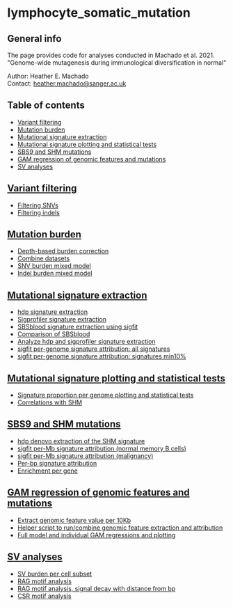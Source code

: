 # lymphocyte_somatic_mutation
 
 ## General info
 The page provides code for analyses conducted in Machado et al. 2021.
 "Genome-wide mutagenesis during immunological diversification in normal"
 
 Author: Heather E. Machado \
 Contact: heather.machado@sanger.ac.uk
 
## Table of contents
* [Variant filtering](01_variant_filtering)
* [Mutation burden](02_mutation_burden_analysis)
* [Mutational signature extraction](03_mutational_signature_analysis)
* [Mutational signature plotting and statistical tests](03_mutational_signature_analysis)
* [SBS9 and SHM mutations](04_SBS9_SHM_comparison)
* [GAM regression of genomic features and mutations](05_SBS9_genomic_feature_GAM)
* [SV analyses](06_SV_analyses)

 ## [Variant filtering](01_variant_filtering)
 * [Filtering SNVs](01_variant_filtering/snv_results)
 * [Filtering indels](01_variant_filtering/indel_results)
 
 ## [Mutation burden](02_mutation_burden_analysis)
 * [Depth-based burden correction](02_mutation_burden_analysis/analysis_HSC_mutburden_correction.html)
 * [Combine datasets](02_mutation_burden_analysis/combining_donors_March2021.R)
 * [SNV burden mixed model](02_mutation_burden_analysis/analyses_SNVmixedmodel_March2021.html)
 * [Indel burden mixed model](02_mutation_burden_analysis/analyses_indelmixedmodel_March2021.html)

## [Mutational signature extraction](03_mutational_signature_analysis)
* [hdp signature extraction](03_mutational_signature_analysis/run_hdp_lustre_pcawg_lymph_hsc_clean.R)
* [Sigprofiler signature extraction](03_mutational_signature_analysis/code_sigprofiler_pcwag_mm_lymph_hsc_clean.sh)
* [SBSblood signature extraction using sigfit](03_mutational_signature_analysis/sigfit_hsc_sig1_Aug2020_clean.R)
* [Comparison of SBSblood](03_mutational_signature_analysis/sigfit_hsc_sig1_Aug2020_clean.R)
* [Analyze hdp and sigprofiler signature extraction](03_mutational_signature_analysis/analyses_hdp_pcawg_mm_AX001_KX001_KX002_KX003_TX001_TX002_CB001_Aug2020_clean.Rmd)
* [sigfit per-genome signature attribution: all signatures](03_mutational_signature_analysis/sigfit_union_hdp_sigprofiler_cosmic3_chain1_Aug2020_clean.R)
* [sigfit per-genome signature attribution: signatures min10%](03_mutational_signature_analysis/sigfit_union_hdp_sigprofiler_min10percent_chain1_Aug2020_clean.R)

## [Mutational signature plotting and statistical tests](03_mutational_signature_analysis)
* [Signature proportion per genome plotting and statistical tests](03_mutational_signature_analysis/analyses_pcawg_mm_AX001_KX001_KX002_KX003_TX001_TX002_CB001_sigfit_union_hdp_sigprofiler_min10percent_clean.html)
* [Correlations with SHM](03_mutational_signature_analysis/analyses_immuno_pcawg_mm_AX001_KX001_KX002_KX003_TX001_TX002_CB001_sigfit_union_hdp_sigprofiler_min10percent_clean.html)

## [SBS9 and SHM mutations](04_SBS9_SHM_comparison)
* [hdp denovo extraction of the SHM signature](04_SBS9_SHM_comparisonR/mutsig_byregion_hdp_denovo_Oct2020_clean.R)
* [sigfit per-Mb signature attribution (normal memory B cells)](04_SBS9_SHM_comparisonR/sigfit_memoryB_1Mb_Feb2021_min10percent_IgDenovo_clean.R)
* [sigfit per-Mb signature attribution (malignancy)](04_SBS9_SHM_comparisonR/sigfit_pcawg_1Mb_Sep2020_min10percent_IgDenovo_clean.R)
* [Per-bp signature attribution](04_SBS9_SHM_comparisonR/signature_prob_per_trinuc_attribution_per1MB_pcawg_IgDenovo_clean.R)
* [Enrichment per gene](04_SBS9_SHM_comparisonR/analyze_pergene_sigfit_pcawg_1Mb_min10percent_IgDenovo_ttest_clean.Rmd)

## [GAM regression of genomic features and mutations](05_SBS9_genomic_feature_GAM)
* [Extract genomic feature value per 10Kb](05_SBS9_genomic_feature_GAM/scripts/get_hg19_properties_HEM.R)
* [Helper script to run/combine genomic feature extraction and attribution](05_SBS9_genomic_feature_GAM/code_regression_analysis_10KB.sh)
* [Full model and individual GAM regressions and plotting](05_SBS9_genomic_feature_GAM/S9_majority_gam_reptimingGm_Jan2021_clean.R)

## [SV analyses](06_SV_analyses)
* [SV burden per cell subset](06_SV_analyses/analyze_brass_metaAnalysis_AX001_KX001_KX002_KX003_TX001_TX002_CB001_clean.Rmd)
* [RAG motif analysis](06_SV_analyses/analyze_RAGmotif_heptamer_July2020_clean.R)
* [RAG motif analysis, signal decay with distance from bp](06_SV_analyses/analyze_RAGmotif_heptamer_July2020_decay_clean.R)
* [CSR motif analysis](06_SV_analyses/analyze_AGCTmotif_July2020_clean.R)



